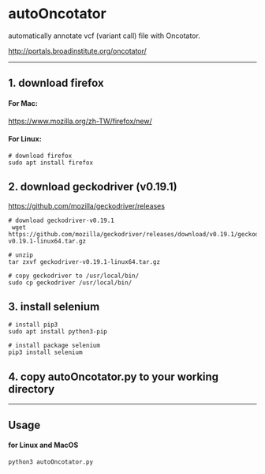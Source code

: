 # autoOncotator
automatically annotate vcf (variant call) file with Oncotator.

http://portals.broadinstitute.org/oncotator/
- - -
## 1. download firefox
#### For Mac:
https://www.mozilla.org/zh-TW/firefox/new/

#### For Linux:
```
# download firefox
sudo apt install firefox
```

## 2. download geckodriver (v0.19.1)
https://github.com/mozilla/geckodriver/releases
```
# download geckodriver-v0.19.1
 wget https://github.com/mozilla/geckodriver/releases/download/v0.19.1/geckodriver-v0.19.1-linux64.tar.gz
 
# unzip 
tar zxvf geckodriver-v0.19.1-linux64.tar.gz
 
# copy geckodriver to /usr/local/bin/
sudo cp geckodriver /usr/local/bin/
```

## 3. install selenium
```
# install pip3
sudo apt install python3-pip

# install package selenium
pip3 install selenium
```


## 4. copy autoOncotator.py to your working directory
- - -

## Usage
#### for Linux and MacOS
```python
python3 autoOncotator.py
```

